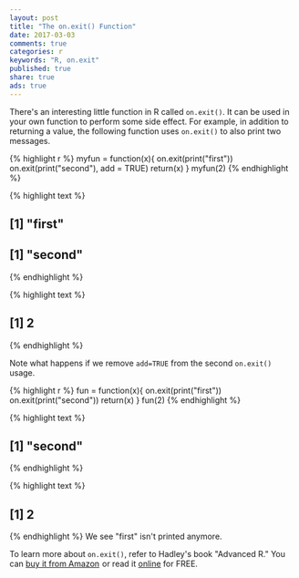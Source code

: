 ```yaml
---
layout: post
title: "The on.exit() Function"
date: 2017-03-03
comments: true
categories: r
keywords: "R, on.exit"
published: true
share: true
ads: true
---
```


There's an interesting little function in R called `on.exit()`. It can be used 
in your own function to perform some side effect. For example, in addition to 
returning a value, the following function uses `on.exit()` to also print two messages.

{% highlight r %}
myfun = function(x){
        on.exit(print("first"))
        on.exit(print("second"), add = TRUE)
        return(x)
}
myfun(2)
{% endhighlight %}



{% highlight text %}
## [1] "first"
## [1] "second"
{% endhighlight %}



{% highlight text %}
## [1] 2
{% endhighlight %}

Note what happens if we remove `add=TRUE` from the second `on.exit()` usage.

{% highlight r %}
fun = function(x){
        on.exit(print("first"))
        on.exit(print("second"))
        return(x)
}
fun(2)
{% endhighlight %}



{% highlight text %}
## [1] "second"
{% endhighlight %}



{% highlight text %}
## [1] 2
{% endhighlight %}
We see "first" isn't printed anymore.

To learn more about `on.exit()`, refer to Hadley's book "Advanced R." You can <a rel="nofollow" href="http://www.amazon.com/gp/product/1466586966/ref=as_li_tl?ie=UTF8&camp=1789&creative=9325&creativeASIN=1466586966&linkCode=as2&tag=cabaceo-20&linkId=2GDWMZSF4NX32QIO">buy it from Amazon</a><img src="http://ir-na.amazon-adsystem.com/e/ir?t=cabaceo-20&l=as2&o=1&a=1466586966" width="1" height="1" border="0" alt="" style="border:none !important; margin:0px !important;" />
or read it [online](http://adv-r.had.co.nz/Functions.html) for FREE.
